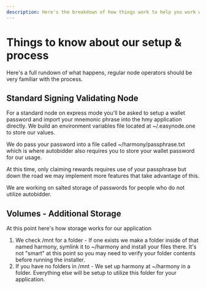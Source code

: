 ```yaml
---
description: Here's the breakdown of how things work to help you work with our process
---
```


# Things to know about our setup & process

Here's a full rundown of what happens, regular node operators should be very familiar with the process.

## Standard Signing Validating Node

For a standard node on express mode you'll be asked to setup a wallet password and import your mnemonic phrase into the hmy application directly. We build an environment variables file located at ~/.easynode.one to store our values.

We do pass your password into a file called ~/harmony/passphrase.txt which is where autobidder also requires you to store your wallet password for our usage.

At this time, only claiming rewards requires use of your passphrase but down the road we may implement more features that take advantage of this.

We are working on salted storage of passwords for people who do not utilize autobidder.

## Volumes - Additional Storage

At this point here's how storage works for our application

1. We check /mnt for a folder - If one exists we make a folder inside of that named harmony, symlink it to ~/harmony and install your files there. It's not "smart" at this point so you may need to verify your folder contents before running the installer. 
2. If you have no folders in /mnt - We set up harmony at ~/harmony in a folder. Everything else will be setup to utilize this folder for your application.


